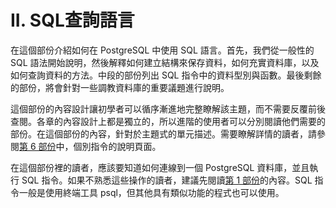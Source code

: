 # II. SQL查詢語言

在這個部份介紹如何在 PostgreSQL 中使用 SQL 語言。首先，我們從一般性的 SQL 語法開始說明，然後解釋如何建立結構來保存資料，如何充實資料庫，以及如何查詢資料的方法。中段的部份列出 SQL 指令中的資料型別與函數。最後剩餘的部份，將會針對一些調教資料庫的重要議題進行說明。

這個部份的內容設計讓初學者可以循序漸進地完整瞭解該主題，而不需要反覆前後查閱。各章的內容設計上都是獨立的，所以進階的使用者可以分別閱讀他們需要的部份。在這個部份的內容，針對於主題式的單元描述。需要瞭解詳情的讀者，請參閱[第 6 部份](https://github.com/pgsql-tw/documents/tree/a096b206440e1ac8cdee57e1ae7a74730f0ee146/vi-reference.md)中，個別指令的說明頁面。

在這個部份裡的讀者，應該要知道如何連線到一個 PostgreSQL 資料庫，並且執行 SQL 指令。如果不熟悉這些操作的讀者，建議先閱讀[第 1 部份](https://github.com/pgsql-tw/documents/tree/a096b206440e1ac8cdee57e1ae7a74730f0ee146/i-tutorial.md)的內容。SQL 指令一般是使用終端工具 psql，但其他具有類似功能的程式也可以使用。


